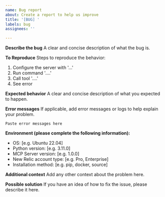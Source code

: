 ```yaml
---
name: Bug report
about: Create a report to help us improve
title: '[BUG] '
labels: bug
assignees: ''

---
```


**Describe the bug**
A clear and concise description of what the bug is.

**To Reproduce**
Steps to reproduce the behavior:
1. Configure the server with '...'
2. Run command '....'
3. Call tool '....'
4. See error

**Expected behavior**
A clear and concise description of what you expected to happen.

**Error messages**
If applicable, add error messages or logs to help explain your problem.

```
Paste error messages here
```

**Environment (please complete the following information):**
 - OS: [e.g. Ubuntu 22.04]
 - Python version: [e.g. 3.11.0]
 - MCP Server version: [e.g. 1.0.0]
 - New Relic account type: [e.g. Pro, Enterprise]
 - Installation method: [e.g. pip, docker, source]

**Additional context**
Add any other context about the problem here.

**Possible solution**
If you have an idea of how to fix the issue, please describe it here.